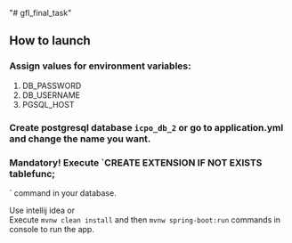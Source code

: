 "# gfl_final_task" 
## How to launch
### Assign values for environment variables:
1. DB_PASSWORD 
2. DB_USERNAME
3. PGSQL_HOST
### Create postgresql database `icpo_db_2` or go to application.yml and change the name you want.
### Mandatory! Execute `CREATE EXTENSION IF NOT EXISTS tablefunc;
` command in your database.

Use intellij idea or<br>
Execute `mvnw clean install` and then `mvnw spring-boot:run` commands in console to run the app.
